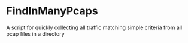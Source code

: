 # FindInManyPcaps
A script for quickly collecting all traffic matching simple criteria from all pcap files in a directory
